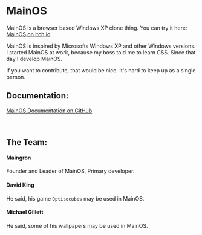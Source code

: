 # MainOS
MainOS is a browser based Windows XP clone thing. You can try it here: <a target="_blank" href="https://maingron.de/mainos">MainOS on itch.io</a>.

MainOS is inspired by Microsofts Windows XP and other Windows versions. I started MainOS at work, because my boss told me to learn CSS. Since that day I develop MainOS.

If you want to contribute, that would be nice. It's hard to keep up as a single person.

## Documentation: 
<a href="https://github.com/Maingron/MainOS/wiki">MainOS Documentation on GitHub</a>
<br /><br /><br />

## The Team:

#### Maingron
Founder and Leader of MainOS, Primary developer.

#### David King
He said, his game `Optisocubes` may be used in MainOS.

#### Michael Gillett
He said, some of his wallpapers may be used in MainOS.
